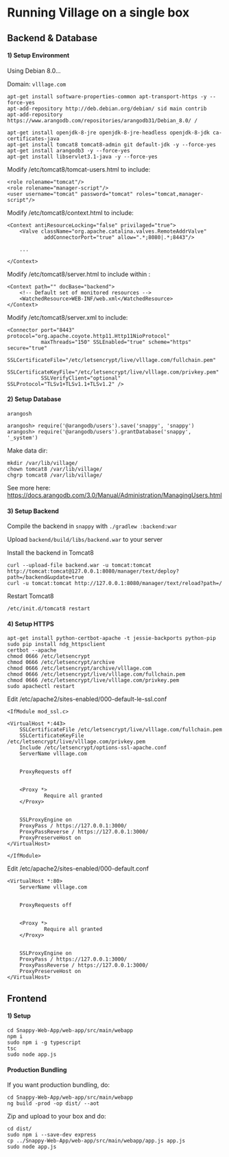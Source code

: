 
# Running Village on a single box

## Backend & Database

#### 1) Setup Environment

Using Debian 8.0...

Domain: `vlllage.com`

    apt-get install software-properties-common apt-transport-https -y --force-yes
    apt-add-repository http://deb.debian.org/debian/ sid main contrib
    apt-add-repository https://www.arangodb.com/repositories/arangodb31/Debian_8.0/ /
    
    apt-get install openjdk-8-jre openjdk-8-jre-headless openjdk-8-jdk ca-certificates-java
    apt-get install tomcat8 tomcat8-admin git default-jdk -y --force-yes
    apt-get install arangodb3 -y --force-yes
    apt-get install libservlet3.1-java -y --force-yes

Modify /etc/tomcat8/tomcat-users.html to include:

    <role rolename="tomcat"/>
    <role rolename="manager-script"/>
    <user username="tomcat" password="tomcat" roles="tomcat,manager-script"/>

Modify /etc/tomcat8/context.html to include:

    <Context antiResourceLocking="false" privilaged="true">
        <Valve className="org.apache.catalina.valves.RemoteAddrValve"
                addConnectorPort="true" allow=".*;8080|.*;8443"/>
        
        ...
        
    </Context>


Modify /etc/tomcat8/server.html to include within <Host>:

    <Context path="" docBase="backend">
        <!-- Default set of monitored resources -->
        <WatchedResource>WEB-INF/web.xml</WatchedResource>
    </Context>

Modify /etc/tomcat8/server.xml to include:

    <Connector port="8443" protocol="org.apache.coyote.http11.Http11NioProtocol"
               maxThreads="150" SSLEnabled="true" scheme="https" secure="true"
               SSLCertificateFile="/etc/letsencrypt/live/vlllage.com/fullchain.pem"
               SSLCertificateKeyFile="/etc/letsencrypt/live/vlllage.com/privkey.pem"
               SSLVerifyClient="optional" SSLProtocol="TLSv1+TLSv1.1+TLSv1.2" />
               
#### 2) Setup Database

`arangosh`

    arangosh> require('@arangodb/users').save('snappy', 'snappy')
    arangosh> require('@arangodb/users').grantDatabase('snappy', '_system')

Make data dir:

    mkdir /var/lib/village/
    chown tomcat8 /var/lib/village/
    chgrp tomcat8 /var/lib/village/

See more here:
https://docs.arangodb.com/3.0/Manual/Administration/ManagingUsers.html

#### 3) Setup Backend

Compile the backend in `snappy` with `./gradlew :backend:war`

Upload `backend/build/libs/backend.war` to your server

Install the backend in Tomcat8

    curl --upload-file backend.war -u tomcat:tomcat http://tomcat:tomcat@127.0.0.1:8080/manager/text/deploy?path=/backend&update=true
    curl -u tomcat:tomcat http://127.0.0.1:8080/manager/text/reload?path=/

Restart Tomcat8

`/etc/init.d/tomcat8 restart`

#### 4) Setup HTTPS

    apt-get install python-certbot-apache -t jessie-backports python-pip
    sudo pip install ndg_httpsclient
    certbot --apache
    chmod 0666 /etc/letsencrypt
    chmod 0666 /etc/letsencrypt/archive
    chmod 0666 /etc/letsencrypt/archive/vlllage.com
    chmod 0666 /etc/letsencrypt/live/vlllage.com/fullchain.pem
    chmod 0666 /etc/letsencrypt/live/vlllage.com/privkey.pem
    sudo apachectl restart

Edit /etc/apache2/sites-enabled/000-default-le-ssl.conf 

    <IfModule mod_ssl.c>
    
    <VirtualHost *:443>
        SSLCertificateFile /etc/letsencrypt/live/vlllage.com/fullchain.pem
        SSLCertificateKeyFile /etc/letsencrypt/live/vlllage.com/privkey.pem
        Include /etc/letsencrypt/options-ssl-apache.conf
        ServerName vlllage.com
    
    
        ProxyRequests off
    
    
        <Proxy *>
                Require all granted
        </Proxy>
    
    
        SSLProxyEngine on
        ProxyPass / https://127.0.0.1:3000/
        ProxyPassReverse / https://127.0.0.1:3000/
        ProxyPreserveHost on
    </VirtualHost>

    </IfModule>

Edit /etc/apache2/sites-enabled/000-default.conf 

    <VirtualHost *:80>
        ServerName vlllage.com
    
    
        ProxyRequests off
    
    
        <Proxy *>
                Require all granted
        </Proxy>
    
    
        SSLProxyEngine on
        ProxyPass / https://127.0.0.1:3000/
        ProxyPassReverse / https://127.0.0.1:3000/
        ProxyPreserveHost on
    </VirtualHost>

## Frontend

#### 1) Setup

    cd Snappy-Web-App/web-app/src/main/webapp
    npm i
    sudo npm i -g typescript
    tsc
    sudo node app.js

#### Production Bundling

If you want production bundling, do:

    cd Snappy-Web-App/web-app/src/main/webapp
    ng build -prod -op dist/ --aot
    
Zip and upload to your box and do:

    cd dist/
    sudo npm i --save-dev express
    cp ../Snappy-Web-App/web-app/src/main/webapp/app.js app.js
    sudo node app.js